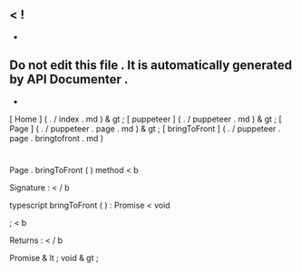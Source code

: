 <
!
-
-
Do
not
edit
this
file
.
It
is
automatically
generated
by
API
Documenter
.
-
-
>
[
Home
]
(
.
/
index
.
md
)
&
gt
;
[
puppeteer
]
(
.
/
puppeteer
.
md
)
&
gt
;
[
Page
]
(
.
/
puppeteer
.
page
.
md
)
&
gt
;
[
bringToFront
]
(
.
/
puppeteer
.
page
.
bringtofront
.
md
)
#
#
Page
.
bringToFront
(
)
method
<
b
>
Signature
:
<
/
b
>
typescript
bringToFront
(
)
:
Promise
<
void
>
;
<
b
>
Returns
:
<
/
b
>
Promise
&
lt
;
void
&
gt
;
